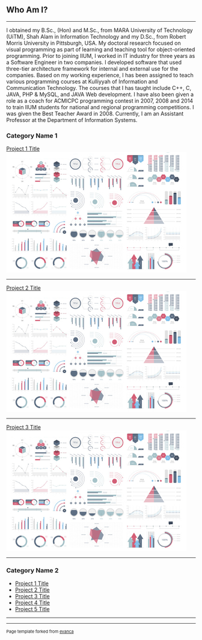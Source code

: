 ## Who Am I?

---
I obtained my B.Sc., (Hon) and M.Sc., from MARA University of Technology (UiTM), Shah Alam in Information Technology and my D.Sc., from Robert Morris University in Pittsburgh, USA. My doctoral research focused on visual programming as part of learning and teaching tool for object-oriented programming. Prior to joining IIUM, I worked in IT industry for three years as a Software Engineer in two companies. I developed software that used three-tier architecture framework for internal and external use for the companies. Based on my working experience, I has been assigned to teach various programming courses at Kulliyyah of Information and Communication Technology. The courses that I has taught include C++, C, JAVA, PHP & MySQL, and JAVA Web development. I have also been given a role as a coach for ACMICPC programming contest in 2007, 2008 and 2014 to train IIUM students for national and regional programming competitions. I was given the Best Teacher Award in 2008. Currently, I am an Assistant Professor at the Department of Information Systems.
### Category Name 1 

[Project 1 Title](/sample_page)
<img src="images/dummy_thumbnail.jpg?raw=true"/>

---
[Project 2 Title](/pdf/sample_presentation.pdf)
<img src="images/dummy_thumbnail.jpg?raw=true"/>

---
[Project 3 Title](http://example.com/)
<img src="images/dummy_thumbnail.jpg?raw=true"/>

---

### Category Name 2

- [Project 1 Title](http://example.com/)
- [Project 2 Title](http://example.com/)
- [Project 3 Title](http://example.com/)
- [Project 4 Title](http://example.com/)
- [Project 5 Title](http://example.com/)

---




---
<p style="font-size:11px">Page template forked from <a href="https://github.com/evanca/quick-portfolio">evanca</a></p>
<!-- Remove above link if you don't want to attibute -->
